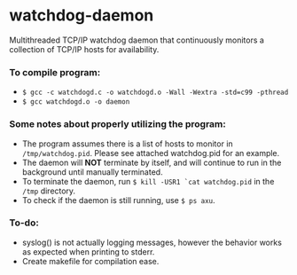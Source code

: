 # watchdog-daemon
Multithreaded TCP/IP watchdog daemon that continuously monitors a collection of TCP/IP hosts for availability.

### To compile program: 
* `$ gcc -c watchdogd.c -o watchdogd.o -Wall -Wextra -std=c99 -pthread`
* `$ gcc watchdogd.o -o daemon`

### Some notes about properly utilizing the program: 
* The program assumes there is a list of hosts to monitor in `/tmp/watchdog.pid`. Please see attached watchdog.pid for an example.
* The daemon will **NOT** terminate by itself, and will continue to run in the background until manually terminated.
* To terminate the daemon, run ```
$ kill -USR1 `cat watchdog.pid
``` in the `/tmp` directory. 
* To check if the daemon is still running, use `$ ps axu`.

### To-do: 
* syslog() is not actually logging messages, however the behavior works as expected when printing to stderr.
* Create makefile for compilation ease. 
